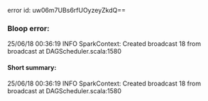 error id: uw06m7UBs6rfUOyzeyZkdQ==
### Bloop error:

25/06/18 00:36:19 INFO SparkContext: Created broadcast 18 from broadcast at DAGScheduler.scala:1580
#### Short summary: 

25/06/18 00:36:19 INFO SparkContext: Created broadcast 18 from broadcast at DAGScheduler.scala:1580